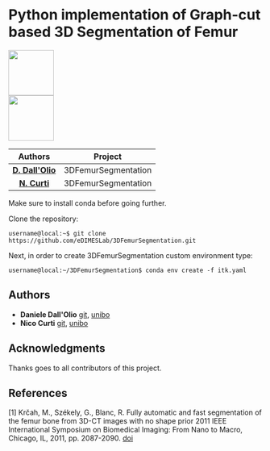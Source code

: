 # Python implementation of Graph-cut based 3D Segmentation of Femur 

<div content="" clear="both" display="table">
  <a href="https://github.com/eDIMESLab">
  <div float="left" padding="5px">
    <img src="https://avatars2.githubusercontent.com/u/58266717?s=200&v=4" width="90" height="90">
  </div>
  </a>
  <a href="https://github.com/UniboDIFABiophysics">
  <div float="left" padding="5px">
    <img src="https://cdn.rawgit.com/physycom/templates/697b327d/logo_unibo.png" width="90" height="90">
  </div>
  </a>
</div>



| **Authors**  | **Project** |
|:------------:|:-----------:|
| [**D. Dall'Olio**](https://github.com/DanieleDallOlio)  |  3DFemurSegmentation  |
| [**N. Curti**](https://github.com/Nico-Curti)  |  3DFemurSegmentation  |


Make sure to install conda before going further. 

Clone the repository:
```console
username@local:~$ git clone https://github.com/eDIMESLab/3DFemurSegmentation.git
```

Next, in order to create 3DFemurSegmentation custom environment type:
```console
username@local:~/3DFemurSegmentation$ conda env create -f itk.yaml
```

## Authors

* **Daniele Dall'Olio** [git](https://github.com/DanieleDallOlio), [unibo](https://www.unibo.it/sitoweb/daniele.dallolio)
* **Nico Curti** [git](https://github.com/Nico-Curti), [unibo](https://www.unibo.it/sitoweb/nico.curti2)

## Acknowledgments

Thanks goes to all contributors of this project.

## References
<a id="1">[1]</a>
Krčah, M., Székely, G., Blanc, R.
Fully automatic and fast segmentation of the femur bone from 3D-CT images with no shape prior
2011 IEEE International Symposium on Biomedical Imaging: From Nano to Macro, Chicago, IL, 2011, pp. 2087-2090. [doi](https://doi.org/10.1109/ISBI.2011.5872823)

